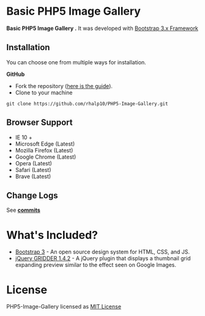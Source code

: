 Basic PHP5 Image Gallery
=======================


**Basic PHP5 Image Gallery .** It was developed with [Bootstrap 3.x Framework](http://getbootstrap.com)



Installation
----------------
You can choose one from multiple ways for installation.

**GitHub**
- Fork the repository ([here is the guide](https://help.github.com/articles/fork-a-repo/)).
- Clone to your machine
```
git clone https://github.com/rhalp10/PHP5-Image-Gallery.git
```


Browser Support
----------
- IE 10 +
- Microsoft Edge (Latest)
- Mozilla Firefox (Latest)
- Google Chrome (Latest)
- Opera (Latest)
- Safari (Latest)
- Brave (Latest)

Change Logs
----------
See  **[commits](https://github.com/rhalp10/PHP5-Image-Gallery/commits/master)**

# What's Included?

- [Bootstrap 3](https://getbootstrap.com) - An open source design system for HTML, CSS, and JS.
- [jQuery GRIDDER 1.4.2](https://github.com/oriongunning/gridder) - A jQuery plugin that displays a thumbnail grid expanding preview similar to the effect seen on Google Images.


# License

PHP5-Image-Gallery licensed as [MIT License](https://github.com/rhalp10/PHP5-Image-Gallery/blob/master/LICENSE)
